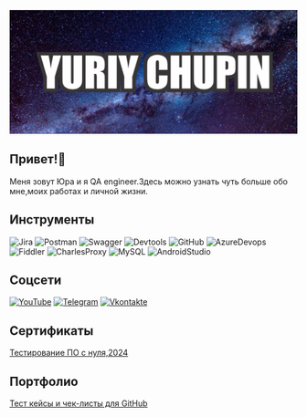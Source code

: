 [![Header](https://github.com/SpaceEngineer-RU/SpaceEngineer-RU/blob/main/assets/%D0%91%D0%B0%D0%BD%D0%BD%D0%B5%D1%80%20%D0%B3%D0%B8%D1%82%20%D1%85%D0%B0%D0%B1.png)](https://www.youtube.com/@crossoutbangog)

## Привет!👋

Меня зовут Юра и я QA engineer.Здесь можно узнать чуть больше обо мне,моих работах и личной жизни.

## Инструменты

![Jira](https://img.shields.io/badge/-Jira-090909?style=for-the-badge&logo=jira&logoColor=#0052CC)
![Postman](https://img.shields.io/badge/-Postman-090909?style=for-the-badge&logo=postman&logoColor=#FF6C37)
![Swagger](https://img.shields.io/badge/-Swagger-090909?style=for-the-badge&logo=swagger&logoColor=#85EA2D)
![Devtools](https://img.shields.io/badge/-Devtools-090909?style=for-the-badge&logo=GoogleChrome&logoColor=#4285F4)
![GitHub](https://img.shields.io/badge/-GitHub-090909?style=for-the-badge&logo=GitHub&logoColor=#181717)
![AzureDevops](https://img.shields.io/badge/AzureDevops-090909?style=for-the-badge&logo=devdotto&logoColor=#003E54)
![Fiddler](https://img.shields.io/badge/Fiddler-090909?style=for-the-badge&logo=jsfiddle&logoColor=#0084FF)
![CharlesProxy](https://img.shields.io/badge/CharlesProxy-090909?style=for-the-badge&logo=charles&logoColor=#F3F5F5)
![MySQL](https://img.shields.io/badge/MySQL-090909?style=for-the-badge&logo=mysql&logoColor=#4479A1)
![AndroidStudio](https://img.shields.io/badge/AndroidStudio-090909?style=for-the-badge&logo=androidstudio&logoColor=#3DDC84)

## Соцсети

[![YouTube](https://img.shields.io/badge/YouTube-090909?style=for-the-badge&logo=youtube&logoColor=#FF0000)](https://www.youtube.com/@crossoutbangog/featured)
[![Telegram](https://img.shields.io/badge/Telegram-090909?style=for-the-badge&logo=telegram&logoColor=#26A5E4)](https://t.me/Hakermylife)
[![Vkontakte](https://img.shields.io/badge/Vkontakte-090909?style=for-the-badge&logo=vk&logoColor=#0077FF)](https://vk.com/bangogcom)

## Сертификаты

[Тестирование ПО с нуля,2024](https://stepik.org/cert/2644454)

## Портфолио

[Тест кейсы и чек-листы для GitHub](https://docs.google.com/spreadsheets/d/1vTjz9kMXWkWhyHlpQoPSMzB0jCcO71frv9rhvOadl6U/edit?usp=sharing)